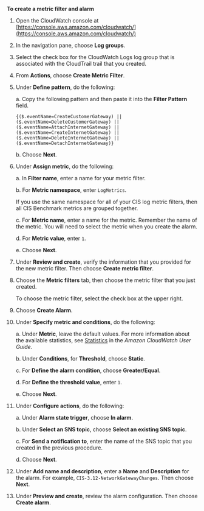 **To create a metric filter and alarm**

1.  Open the CloudWatch console at [https://console.aws.amazon.com/cloudwatch/](https://console.aws.amazon.com/cloudwatch/)
    
1.   In the navigation pane, choose **Log groups**.
    
1.   Select the check box for the CloudWatch Logs log group that is associated with the CloudTrail trail that you created.
    
1.   From **Actions**, choose **Create Metric Filter**.
    
1.   Under **Define pattern**, do the following:
    
        a.  Copy the following pattern and then paste it into the **Filter Pattern** field.
        
         {($.eventName=CreateCustomerGateway) || ($.eventName=DeleteCustomerGateway) || ($.eventName=AttachInternetGateway) || ($.eventName=CreateInternetGateway) || ($.eventName=DeleteInternetGateway) || ($.eventName=DetachInternetGateway)}
        
        b.  Choose **Next**.
        
2.   Under **Assign metric**, do the following:
    
        a.  In **Filter name**, enter a name for your metric filter.
        
        b.  For **Metric namespace**, enter `LogMetrics`.
        
        If you use the same namespace for all of your CIS log metric filters, then all CIS Benchmark metrics are grouped together.
        
        c.  For **Metric name**, enter a name for the metric. Remember the name of the metric. You will need to select the metric when you create the alarm.
        
        d.  For **Metric value**, enter `1`.
        
        e.  Choose **Next**.
        
3.   Under **Review and create**, verify the information that you provided for the new metric filter. Then choose **Create metric filter**.
    
4.   Choose the **Metric filters** tab, then choose the metric filter that you just created.
    
     To choose the metric filter, select the check box at the upper right.
    
5.   Choose **Create Alarm**.
    
6.   Under **Specify metric and conditions**, do the following:
    
        a.  Under **Metric**, leave the default values. For more information about the available statistics, see [Statistics](https://docs.aws.amazon.com/AmazonCloudWatch/latest/monitoring/cloudwatch_concepts.html#Statistic) in the _Amazon CloudWatch User Guide_.
        
        b.  Under **Conditions**, for **Threshold**, choose **Static**.
        
        c.  For **Define the alarm condition**, choose **Greater/Equal**.
        
        d.  For **Define the threshold value**, enter `1`.
        
        e.  Choose **Next**.
        
7.   Under **Configure actions**, do the following:
    
        a.  Under **Alarm state trigger**, choose **In alarm**.
        
        b.  Under **Select an SNS topic**, choose **Select an existing SNS topic**.
        
        c.  For **Send a notification to**, enter the name of the SNS topic that you created in the previous procedure.
        
        d.  Choose **Next**.
        
8.   Under **Add name and description**, enter a **Name** and **Description** for the alarm. For example, `CIS-3.12-NetworkGatewayChanges`. Then choose **Next**.
    
9.   Under **Preview and create**, review the alarm configuration. Then choose **Create alarm**.